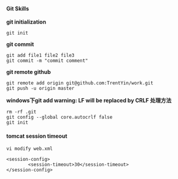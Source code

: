 #### Git Skills

**git initialization**

`git init`

**git commit**

```
git add file1 file2 file3
git commit -m "commit comment"
```

**git remote github**

```
git remote add origin git@github.com:TrentYin/work.git
git push -u origin master
```
**windows下git add warning: LF will be replaced by CRLF 处理方法**

```
rm -rf .git
git config --global core.autocrlf false
git init

```

#### tomcat session timeout

`vi modify web.xml`
```
<session-config>
        <session-timeout>30</session-timeout>
</session-config>
```
